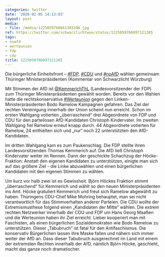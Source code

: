 ```yaml
---
categories: twitter
date: '2020-02-05 14:13:03'
layout: post
media:
- file: /media/1225059760661303296.jpg
ref: https://twitter.com/schwarzlichtwue/status/1225059766097121285
tags:
- noafd
- werteunion
- fdp
- cdu
title: 1225059766097121285
---
```

Die bürgerliche Einheitsfront – [#FDP](/t/fdp), [#CDU](/t/cdu) und [#noAfD](/t/noafd) wählen gemeinsam Thüringer Ministerpräsidenten (Kommentar von Schwarzlicht Würzburg)



Mit Stimmen der AfD ist [@KemmerichThL](https://twitter.com/KemmerichThL)  (Landesvorsitzender der FDP) zum Thüringer Ministerpräsidenten gewählt worden. 
Bereits vor den Wahlen hatte die rechtskonservative [#Werteunion](/t/werteunion) gegen den Linken-Ministerpräsidenten Bodo Ramelow Kampagnen gefahren. Das Ziel der rechten Vereinigung innerhalb der Union scheint nun erreicht.
Schon im ersten Wahlgang votierten „überraschend“ drei Abgeordnete von FDP und CDU für den parteilosen AfD-Kandidaten Christoph Kindervater. Im zweiten Wahlgang fiel Ramelow erneut knapp durch.
44 Abgeordnete votierten für Ramelow, 24 enthielten sich und „nur“ noch 22 unterstützten den AfD-Kandidaten.



Im dritten Wahlgang kam es zum Paukenschlag. Die FDP stellte ihren Landesvorsitzenden Thomas Kemmerich auf. Die AfD ließ Christoph Kindervater weiter im Rennen.
Dann der geschickte Schachzug der Höcke-Fraktion: Anstatt den eigenen Kandidaten zu unterstützen, einigte man sich auf das größere Ziel - die Linke abzuwählen und einen bürgerlichen Kandidaten mit den eigenen Stimmen zu wählen. 



Um kurz vor halb zwei ist es Gewissheit.
Björn Höckes Fraktion stimmt „überraschend“ für Kemmerich und wählt so den neuen Ministerpräsidenten ins Amt. Höcke gratuliert Kemmerich und freut sich Ramelow abgewählt zu haben.
Thüringens CDU-Chef Mike Mohring behauptet, man sei nicht verantwortlich für das Stimmverhalten anderer Parteien. Die CDU wollte der Extremismusthese folgend einen „Kandidaten der Mitte“ wählen.
Die extrem rechten Netzwerker innerhalb der CDU und FDP um Hans Georg Maaßen und die Werteunion haben ihr Ziel erreicht. Lieber kooperiert man mit Faschisten, als einen bürgerlichen Sozialdemokraten wie Bodo Ramelow zu unterstützen.
Dieser „Tabubruch“ ist fatal für den Antifaschismus. Die konservativ Bürgerlichen lassen ihre Maske fallen und nähern sich immer weiter der AfD an.
Dass dieser Tabubruch ausgerechnet im Land mit einem der extremsten Rechten innerhalb der AfD, nämlich Björn Höcke, geschieht, macht das ganze noch dramatischer.